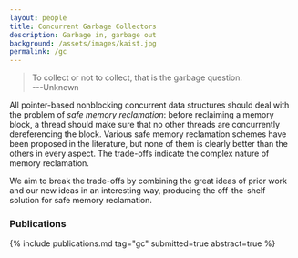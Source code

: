 ```yaml
---
layout: people
title: Concurrent Garbage Collectors
description: Garbage in, garbage out
background: /assets/images/kaist.jpg
permalink: /gc
---
```



> To collect or not to collect, that is the garbage question.
> <br />
> ---Unknown

All pointer-based nonblocking concurrent data structures should deal with the problem of <em>safe
memory reclamation</em>: before reclaiming a memory block, a thread should make sure that no other
threads are concurrently dereferencing the block.  Various safe memory reclamation schemes have been
proposed in the literature, but none of them is clearly better than the others in every aspect.  The
trade-offs indicate the complex nature of memory reclamation.

We aim to break the trade-offs by combining the great ideas of prior work and our new ideas in an
interesting way, producing the off-the-shelf solution for safe memory reclamation.


### Publications

{% include publications.md tag="gc" submitted=true abstract=true %}
